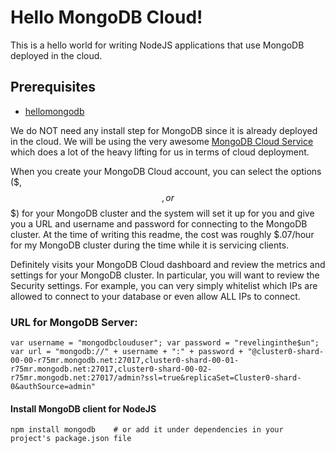 # Hello MongoDB Cloud!
This is a hello world for writing NodeJS applications that use MongoDB
deployed in the cloud.

## Prerequisites
-   [hellomongodb](https://github.com/bdmossma/hellogit/tree/master/js/hellomongodb)

We do NOT need any install step for MongoDB since it is already
deployed in the cloud.  We will be using the very awesome
[MongoDB Cloud Service](https://cloud.mongodb.com) which does a lot of
the heavy lifting for us in terms of cloud deployment.

When you create your MongoDB Cloud account, you can select the
options ($, $$, or $$$) for your MongoDB cluster and the system will set it up for you and
give you a URL and username and password for connecting to
the MongoDB cluster.  At the time of writing this readme, the cost was
roughly $.07/hour for my MongoDB cluster during the time while it is
servicing clients.

Definitely visits your MongoDB Cloud dashboard and review the metrics
and settings for your MongoDB cluster.  In particular, you will want to
review the Security settings.  For example, you can very simply whitelist which
IPs are allowed to connect to your database or
even allow ALL IPs to connect.

### URL for MongoDB Server:
`var username = "mongodbclouduser";
var password = "revelinginthe$un";
var url = "mongodb://" + username + ":" + password +
    "@cluster0-shard-00-00-r75mr.mongodb.net:27017,cluster0-shard-00-01-r75mr.mongodb.net:27017,cluster0-shard-00-02-r75mr.mongodb.net:27017/admin?ssl=true&replicaSet=Cluster0-shard-0&authSource=admin"
`

#### Install MongoDB client for NodeJS
`npm install mongodb    # or add it under dependencies in your project's package.json file`
